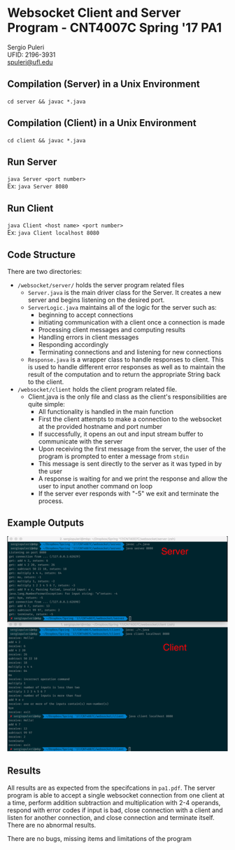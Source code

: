 # Websocket Client and Server Program - CNT4007C Spring '17 PA1

Sergio Puleri  
UFID: 2196-3931  
spuleri@ufl.edu

## Compilation (Server) in a Unix Environment
`cd server && javac *.java`

## Compilation (Client) in a Unix Environment
`cd client && javac *.java`

## Run Server
`java Server <port number>`  
Ex: `java Server 8080`

## Run Client
`java Client <host name> <port number>`  
Ex: `java Client localhost 8080`

## Code Structure
There are two directories:
- `/websocket/server/` holds the server program related files
  - `Server.java` is the main driver class for the Server. It creates a new server and begins listening on the desired port.
  - `ServerLogic.java` maintains all of the logic for the server such as:
    - beginning to accept connections
    - initiating communication with a client once a connection is made
    - Processing client messages and computing results
    - Handling errors in client messages
    - Responding accordingly
    - Terminating connections and and listening for new connections
  - `Response.java` is a wrapper class to handle responses to client. This is used to handle different error responses as well as to maintain the result of the computation and to return the appropriate String back to the client.
- `/websocket/client` holds the client program related file.
  - Client.java is the only file and class as the client's responsibilities are quite simple:
    - All functionality is handled in the main function
    - First the client attempts to make a connection to the websocket at the provided hostname and port number
    - If successfully, it opens an out and input stream buffer to communicate with the server
    - Upon receiving the first message from the server, the user of the program is prompted to enter a message from `stdin`
    - This message is sent directly to the server as it was typed in by the user
    - A response is waiting for and we print the response and allow the user to input another command on loop
    - If the server ever responds with "-5" we exit and terminate the process.

## Example Outputs
![example outputs](img/example_output.png)

## Results
All results are as expected from the specifcations in `pa1.pdf`. The server program is able to accept a single websocket connection from one client at a time, perform addition subtraction and multiplication with 2-4 operands, respond with error codes if input is bad, close connection with a client and listen for another connection, and close connection and terminate itself. There are no abnormal results.

There are no bugs, missing items and limitations of the program
